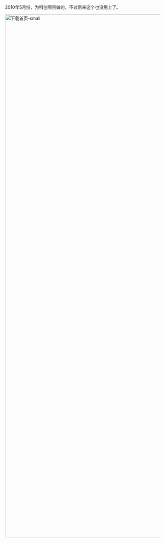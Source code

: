<!--
author: vaster
date: 2013-09-09 02:27:32
title: 【大学作品】科创项目
tags: 
category: 我们的作品
status: publish
summary: 2010年5月份，为科创项目做的，不过后来这个也没用上了。
-->

2010年5月份，为科创项目做的，不过后来这个也没用上了。

<a href="http://www.itopers.com/wp-content/uploads/2013/09/下载首页-small.jpg"><img class="size-full wp-image-413 alignleft" alt="下载首页-small" src="http://www.itopers.com/wp-content/uploads/2013/09/下载首页-small.jpg" width="1000" height="1700" /></a>
